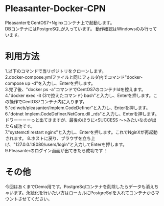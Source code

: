 # Pleasanter-Docker-CPN
PleasanterをCentOS7+Nginxコンテナ上で起動します。  
DBコンテナにはPostgreSQLが入っています。
動作確認はWindowsのみ行っています。

# 利用方法
1.以下のコマンドで当リポジトリをクローンします。  
2.docker-compose.ymlファイルと同じフォルダ内でコマンド"docker-compose up -d"を入力し、Enterを押します。  
3.完了後、"docker ps -a"コマンドでCentOS7のコンテナIdを控えます。  
4."docker exec -it {3で控えたコマンド} bash"と入力し、Enterを押します。この操作でCentOS7コンテナ内に入ります。  
5."cd web/pleasanter/Implem.CodeDefiner"と入力し、Enterを押します。  
6."dotnet Implem.CodeDefiner.NetCore.dll _rds"と入力し、Enterを押します。ドワーーーーっと出てきますが、最後のほうに<SUCCESS ～>みたいなのが出たら成功です。  
7."systemctl restart nginx"と入力し、Enterを押します。これでNginXが再起動されます。 
8.ホストに戻り、ブラウザを立ち上げ、"127.0.0.1:8080/users/login"と入力してEnterを押します。  
9.Pleasanterのログイン画面が出てきたら成功です！  

# その他
今回はあくまでDemo用です。PostgreSqlコンテナを削除したらデータも消えちゃいます。永続化を行いたい方はローカルにPostgreSqlを入れてコンテナからマウントさせてください。
